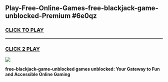 
## Play-Free-Online-Games-free-blackjack-game-unblocked-Premium #6e0qz
<h3>
<a href="https://premium.freeplayer.one?title=free-blackjack-game-unblocked&ref=8M">CLICK TO PLAY</a></h3>
<hr>

<h3>
<a href="https://premium.freeplayer.one?title=free-blackjack-game-unblocked&ref=8M">CLICK 2 PLAY</a>
  
</h3>

<a href="https://premium.freeplayer.one?title=free-blackjack-game-unblocked&ref=8M"><img src="https://clearcache.store/games.png"></a>


**free-blackjack-game-unblocked games unblocked: Your Gateway to Fun and Accessible Online Gaming**
